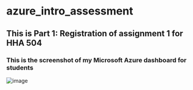# azure_intro_assessment
## This is Part 1: Registration of assignment 1 for HHA 504

### This is the screenshot of my Microsoft Azure dashboard for students
![image](https://github.com/Alyssasorensen/azure_intro_assessment/assets/123602795/75539474-2525-4047-94d6-30e7548e06f3)
